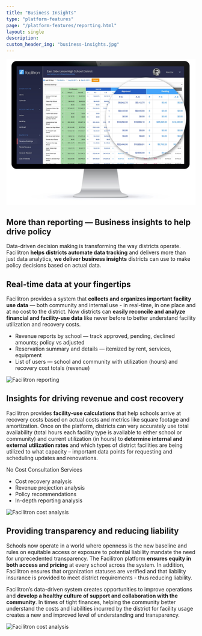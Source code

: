 ```yaml
---
title: "Business Insights"
type: "platform-features"
page: "/platform-features/reporting.html"
layout: single
description:
custom_header_img: "business-insights.jpg"
---
```


<!-- data-reporting-section -->

<div class="row mb-5 px-5 align-items-end">
  <div class="col-lg-6">
    <img class="img-fluid" src="/images/overview/data-reporting-header.jpg" alt="Facilitron Data &amp; Reporting">
  </div>
  <div class="col-lg-6">
    <h2 class="h2-responsive py-3">More than reporting &mdash; Business insights to help drive policy</h2>
    <p>Data-driven decision making is transforming the way districts operate. Facilitron <b>helps districts automate data tracking</b> and delivers more than just data analytics, <b>we deliver business insights</b> districts can use to make policy decisions based on actual data.</p>
  </div>
</div>

<div class="row mb-5 px-5 align-items-end">
  <div class="col-md-7">
      <h2 class="h2-responsive vertical-callout">Real-time data at your fingertips</h2>
      <p>Facilitron provides a system that <b>collects and organizes important facility use data</b> &mdash; both community and internal use - in real-time, in one place and at no cost to the district. Now districts can <b>easily reconcile and analyze financial and facility-use data</b> like never before to better understand facility utilization and recovery costs.</p>
      <ul class="f-ul">
        <li>Revenue reports by school &mdash; track approved, pending, declined amounts; policy vs adjusted</li>
        <li>Reservation summary and details &mdash; itemized by rent, services, equipment</li>
        <li>List of users &mdash; school and community with utilization (hours) and recovery cost totals (revenue)</li>
      </ul>
  </div>
  <div class="col-md-5">
    <img src="/images/overview/bi-reports-ipad-iphone.png" alt="Facilitron reporting" class="img-fluid">
  </div>
</div>

<div class="row mb-5 pl-5 align-items-end">
  <div class="col-md-5">
    <h2 class="h2-responsive vertical-callout">Insights for driving revenue and cost recovery</h2>
    <p>Facilitron provides <b>facility-use calculations</b> that help schools arrive at recovery costs based on actual costs and metrics like square footage and amortization. Once on the platform, districts can very accurately use total availability (total hours each facility type is available to either school or community) and current utilization (in hours) to <b>determine internal and external utilization rates</b> and which types of district facilities are being utilized to what capacity – important data points for requesting and scheduling updates and renovations.</p>
    <div>
      <p class="f-bullet-title">No Cost Consultation Services</p>
      <ul class="f-ul">
        <li>Cost recovery analysis</li>
        <li>Revenue projection analysis</li>
        <li>Policy recommendations</li>
        <li>In-depth reporting analysis</li>
      </ul>
    </div>
  </div>
  <div class="col-md-7">
    <img src="/images/overview/bi-cost-analysis.jpg" alt="Facilitron cost analysis" class="img-fluid">
  </div>
</div>

<div class="row mb-5 px-5 align-items-center">
  <div class="col-md-6">
    <h2 class="h2-responsive vertical-callout">Providing transparency and reducing liability</h2>
    <p>Schools now operate in a world where openness is the new baseline and rules on equitable access or exposure to potential liability mandate the need for unprecedented transparency. The Facilitron platform <b>ensures equity in both access and pricing</b> at every school across the system. In addition, Facilitron ensures that organization statuses are verified and that liability insurance is provided to meet district requirements - thus reducing liability.</p>
    <p>Facilitron’s data-driven system creates opportunities to improve operations and <b>develop a healthy culture of support and collaboration with the community</b>. In times of tight finances, helping the community better understand the costs and liabilities incurred by the district for facility usage creates a new and improved level of understanding and transparency.</p>
  </div>
  <div class="col-md-6">
    <img src="/images/overview/bi-transparency.jpg" alt="Facilitron cost analysis" class="img-fluid">
  </div>
</div>